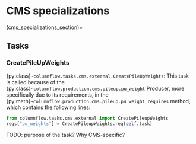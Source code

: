 # CMS specializations

(cms_specializations_section)=

## Tasks

### CreatePileUpWeights

{py:class}`~columnflow.tasks.cms.external.CreatePileUpWeights`:
This task is called because of the {py:class}`~columnflow.production.cms.pileup.pu_weight` Producer, more specifically due to its requirements, in the {py:meth}`~columnflow.production.cms.pileup.pu_weight_requires` method, which contains the following lines:

```python
from columnflow.tasks.cms.external import CreatePileupWeights
reqs["pu_weights"] = CreatePileupWeights.req(self.task)
```

TODO: purpose of the task? Why CMS-specific?
